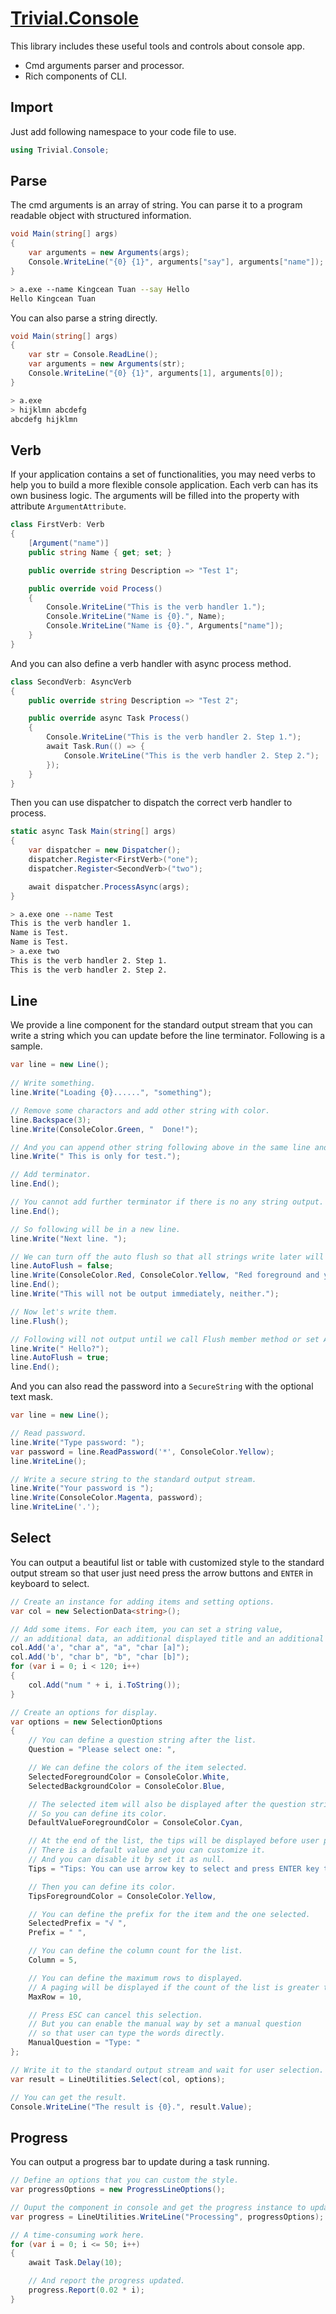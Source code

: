 ﻿# [Trivial.Console](../docs/console)

This library includes these useful tools and controls about console app.

- Cmd arguments parser and processor.
- Rich components of CLI.

## Import

Just add following namespace to your code file to use.

```csharp
using Trivial.Console;
```

## Parse

The cmd arguments is an array of string.
You can parse it to a program readable object with structured information.

```csharp
void Main(string[] args)
{
    var arguments = new Arguments(args);
    Console.WriteLine("{0} {1}", arguments["say"], arguments["name"]);
}
```

```sh
> a.exe --name Kingcean Tuan --say Hello
Hello Kingcean Tuan
```

You can also parse a string directly.

```csharp
void Main(string[] args)
{
    var str = Console.ReadLine();
    var arguments = new Arguments(str);
    Console.WriteLine("{0} {1}", arguments[1], arguments[0]);
}
```

```sh
> a.exe
> hijklmn abcdefg
abcdefg hijklmn
```

## Verb

If your application contains a set of functionalities, you may need verbs to help you to build a more flexible console application.
Each verb can has its own business logic. The arguments will be filled into the property with attribute `ArgumentAttribute`.

```csharp
class FirstVerb: Verb
{
    [Argument("name")]
    public string Name { get; set; }

    public override string Description => "Test 1";

    public override void Process()
    {
        Console.WriteLine("This is the verb handler 1.");
        Console.WriteLine("Name is {0}.", Name);
        Console.WriteLine("Name is {0}.", Arguments["name"]);
    }
}
```

And you can also define a verb handler with async process method.

```csharp
class SecondVerb: AsyncVerb
{
    public override string Description => "Test 2";

    public override async Task Process()
    {
        Console.WriteLine("This is the verb handler 2. Step 1.");
        await Task.Run(() => {
            Console.WriteLine("This is the verb handler 2. Step 2.");
        });
    }
}
```

Then you can use dispatcher to dispatch the correct verb handler to process.

```csharp
static async Task Main(string[] args)
{
    var dispatcher = new Dispatcher();
    dispatcher.Register<FirstVerb>("one");
    dispatcher.Register<SecondVerb>("two");

    await dispatcher.ProcessAsync(args);
}
```

```sh
> a.exe one --name Test
This is the verb handler 1.
Name is Test.
Name is Test.
> a.exe two
This is the verb handler 2. Step 1.
This is the verb handler 2. Step 2.
```

## Line

We provide a line component for the standard output stream that you can write a string which you can update before the line terminator.
Following is a sample.

```csharp
var line = new Line();
    
// Write something.
line.Write("Loading {0}......", "something");

// Remove some charactors and add other string with color.
line.Backspace(3);
line.Write(ConsoleColor.Green, "  Done!");

// And you can append other string following above in the same line and in the default color.
line.Write(" This is only for test.");

// Add terminator.
line.End();

// You cannot add further terminator if there is no any string output.
line.End();

// So following will be in a new line.
line.Write("Next line. ");

// We can turn off the auto flush so that all strings write later will be in an output queue.
line.AutoFlush = false;
line.Write(ConsoleColor.Red, ConsoleColor.Yellow, "Red foreground and yellow background");
line.End();
line.Write("This will not be output immediately, neither.");

// Now let's write them.
line.Flush();

// Following will not output until we call Flush member method or set AutoFlush property as true.
line.Write(" Hello?");
line.AutoFlush = true;
line.End();
```

And you can also read the password into a `SecureString` with the optional text mask.

```csharp
var line = new Line();

// Read password.
line.Write("Type password: ");
var password = line.ReadPassword('*', ConsoleColor.Yellow);
line.WriteLine();

// Write a secure string to the standard output stream.
line.Write("Your password is ");
line.Write(ConsoleColor.Magenta, password);
line.WriteLine('.');
```

## Select

You can output a beautiful list or table with customized style to the standard output stream 
so that user just need press the arrow buttons and `ENTER` in keyboard to select.

```csharp
// Create an instance for adding items and setting options.
var col = new SelectionData<string>();

// Add some items. For each item, you can set a string value,
// an additional data, an additional displayed title and an additional hot key.
col.Add('a', "char a", "a", "char [a]");
col.Add('b', "char b", "b", "char [b]");
for (var i = 0; i < 120; i++)
{
    col.Add("num " + i, i.ToString());
}

// Create an options for display.
var options = new SelectionOptions
{
    // You can define a question string after the list.
    Question = "Please select one: ",

    // We can define the colors of the item selected.
    SelectedForegroundColor = ConsoleColor.White,
    SelectedBackgroundColor = ConsoleColor.Blue,

    // The selected item will also be displayed after the question string.
    // So you can define its color.
    DefaultValueForegroundColor = ConsoleColor.Cyan,

    // At the end of the list, the tips will be displayed before user press any key.
    // There is a default value and you can customize it.
    // And you can disable it by set it as null.
    Tips = "Tips: You can use arrow key to select and press ENTER key to continue.",

    // Then you can define its color.
    TipsForegroundColor = ConsoleColor.Yellow,

    // You can define the prefix for the item and the one selected.
    SelectedPrefix = "√ ",
    Prefix = " ",

    // You can define the column count for the list.
    Column = 5,

    // You can define the maximum rows to displayed.
    // A paging will be displayed if the count of the list is greater than it.
    MaxRow = 10,

    // Press ESC can cancel this selection.
    // But you can enable the manual way by set a manual question
    // so that user can type the words directly.
    ManualQuestion = "Type: "
};

// Write it to the standard output stream and wait for user selection.
var result = LineUtilities.Select(col, options);

// You can get the result.
Console.WriteLine("The result is {0}.", result.Value);
```

## Progress

You can output a progress bar to update during a task running.

```csharp
// Define an options that you can custom the style.
var progressOptions = new ProgressLineOptions();

// Ouput the component in console and get the progress instance to update.
var progress = LineUtilities.WriteLine("Processing", progressOptions);

// A time-consuming work here.
for (var i = 0; i <= 50; i++)
{
    await Task.Delay(10);

    // And report the progress updated.
    progress.Report(0.02 * i);
}
```
